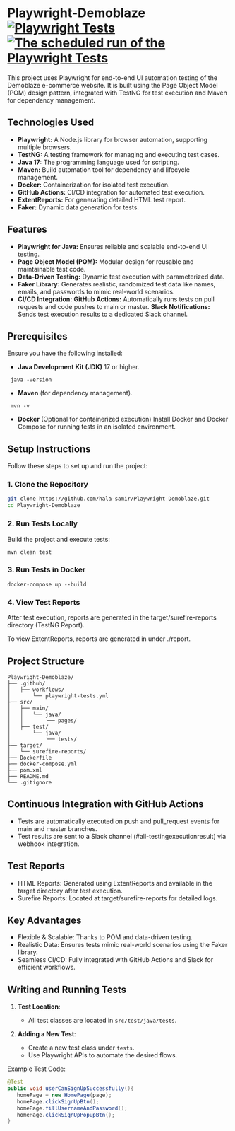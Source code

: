 # Playwright-Demoblaze  [![Playwright Tests](https://github.com/hala-samir/Playwright-Demoblaze/actions/workflows/playwright.yml/badge.svg)](https://github.com/hala-samir/Playwright-Demoblaze/actions/workflows/playwright.yml) [![The scheduled run of the Playwright Tests](https://github.com/hala-samir/Playwright-Demoblaze/actions/workflows/sheduledRun.yml/badge.svg)](https://github.com/hala-samir/Playwright-Demoblaze/actions/workflows/sheduledRun.yml)
This project uses Playwright for end-to-end UI automation testing of the Demoblaze e-commerce website.
It is built using the Page Object Model (POM) design pattern, integrated with TestNG for test execution and Maven for dependency management.

## Technologies Used

- **Playwright:** A Node.js library for browser automation, supporting multiple browsers.
- **TestNG:** A testing framework for managing and executing test cases.
- **Java 17:** The programming language used for scripting.
- **Maven:** Build automation tool for dependency and lifecycle management.
- **Docker:** Containerization for isolated test execution.
- **GitHub Actions:** CI/CD integration for automated test execution.
- **ExtentReports:** For generating detailed HTML test report.
- **Faker:** Dynamic data generation for tests.

## Features

- **Playwright for Java:** Ensures reliable and scalable end-to-end UI testing.
- **Page Object Model (POM):** Modular design for reusable and maintainable test code.
- **Data-Driven Testing:** Dynamic test execution with parameterized data.
- **Faker Library:** Generates realistic, randomized test data like names, emails, and passwords to mimic real-world scenarios.
- **CI/CD Integration:**
    **GitHub Actions:** Automatically runs tests on pull requests and code pushes to main or master.
    **Slack Notifications:** Sends test execution results to a dedicated Slack channel.

## Prerequisites

Ensure you have the following installed:

- **Java Development Kit (JDK)** 17 or higher.

```
 java -version
```

- **Maven** (for dependency management).

```
 mvn -v
```

- **Docker** (Optional for containerized execution)
  Install Docker and Docker Compose for running tests in an isolated environment.

## Setup Instructions

Follow these steps to set up and run the project:

### 1. Clone the Repository

```bash
git clone https://github.com/hala-samir/Playwright-Demoblaze.git
cd Playwright-Demoblaze
```

### 2. Run Tests Locally

Build the project and execute tests:
```
mvn clean test
```

### 3. Run Tests in Docker
```
docker-compose up --build
```

### 4. View Test Reports

After test execution, reports are generated in the target/surefire-reports directory (TestNG Report).

To view ExtentReports, reports are generated in under ./report.

## Project Structure

```
Playwright-Demoblaze/
├── .github/
│   ├── workflows/
│       └── playwright-tests.yml
├── src/
│   ├── main/
│   │   └── java/
│   │       └── pages/
│   ├── test/
│       └── java/
│           └── tests/
├── target/
│   └── surefire-reports/
├── Dockerfile
├── docker-compose.yml
├── pom.xml
├── README.md
└── .gitignore
```


##  Continuous Integration with GitHub Actions

* Tests are automatically executed on push and pull_request events for main and master branches. 
* Test results are sent to a Slack channel (#all-testingexecutionresult) via webhook integration.

## Test Reports

* HTML Reports: Generated using ExtentReports and available in the target directory after test execution.
* Surefire Reports: Located at target/surefire-reports for detailed logs.

## Key Advantages
* Flexible & Scalable: Thanks to POM and data-driven testing.
* Realistic Data: Ensures tests mimic real-world scenarios using the Faker library.
* Seamless CI/CD: Fully integrated with GitHub Actions and Slack for efficient workflows.

## Writing and Running Tests

1. **Test Location**:

   - All test classes are located in `src/test/java/tests`.
2. **Adding a New Test**:

   - Create a new test class under `tests`.
   - Use Playwright APIs to automate the desired flows.

Example Test Code:

```java
@Test
public void userCanSignUpSuccessfully(){
   homePage = new HomePage(page);
   homePage.clickSignUpBtn();
   homePage.fillUsernameAndPassword();
   homePage.clickSignUpPopupBtn();
}
```

